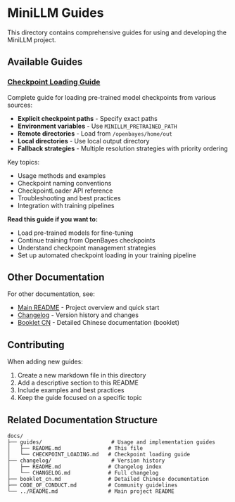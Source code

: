 # MiniLLM Guides

This directory contains comprehensive guides for using and developing the MiniLLM project.

## Available Guides

### [Checkpoint Loading Guide](./CHECKPOINT_LOADING.md)

Complete guide for loading pre-trained model checkpoints from various sources:

- **Explicit checkpoint paths** - Specify exact paths
- **Environment variables** - Use `MINILLM_PRETRAINED_PATH`
- **Remote directories** - Load from `/openbayes/home/out`
- **Local directories** - Use local output directory
- **Fallback strategies** - Multiple resolution strategies with priority ordering

Key topics:
- Usage methods and examples
- Checkpoint naming conventions
- CheckpointLoader API reference
- Troubleshooting and best practices
- Integration with training pipelines

**Read this guide if you want to:**
- Load pre-trained models for fine-tuning
- Continue training from OpenBayes checkpoints
- Understand checkpoint management strategies
- Set up automated checkpoint loading in your training pipeline

## Other Documentation

For other documentation, see:

- [Main README](../../README.md) - Project overview and quick start
- [Changelog](../changelog/CHANGELOG.md) - Version history and changes
- [Booklet CN](../booklet_cn.md) - Detailed Chinese documentation (booklet)

## Contributing

When adding new guides:

1. Create a new markdown file in this directory
2. Add a descriptive section to this README
3. Include examples and best practices
4. Keep the guide focused on a specific topic

## Related Documentation Structure

```
docs/
├── guides/                      # Usage and implementation guides
│   ├── README.md               # This file
│   └── CHECKPOINT_LOADING.md   # Checkpoint loading guide
├── changelog/                   # Version history
│   ├── README.md               # Changelog index
│   └── CHANGELOG.md            # Full changelog
├── booklet_cn.md               # Detailed Chinese documentation
├── CODE_OF_CONDUCT.md          # Community guidelines
└── ../README.md                # Main project README
```
